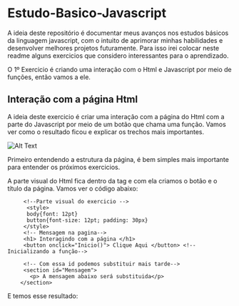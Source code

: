 # Estudo-Basico-Javascript

A ideia deste repositório é documentar meus avanços nos estudos básicos da linguagem javascript, com o intuito de aprimorar minhas habilidades e desenvolver melhores projetos futuramente. Para isso irei colocar neste readme alguns exercicios que considero interessantes para o aprendizado. 

O 1º Exercicio é criando uma interação com o Html e Javascript por meio de funções, então vamos a ele.

## Interação com a página Html

A ideia deste exercicio é criar uma interação com a página do Html com a parte do Javascript por meio de um botão que chama uma função. Vamos ver como o resultado ficou e explicar os trechos mais importantes.

![Alt Text](https://user-images.githubusercontent.com/62472486/151851572-e5d1ee70-3189-4812-bfa9-2e84cc3f9210.gif)

Primeiro entendendo a estrutura da página, é bem simples mais importante para entender os próximos exercicios. 

A parte visual do Html fica dentro da tag <body> e com ela criamos o botão e o título da página. Vamos ver o código abaixo:
   
         <!--Parte visual do exercicio -->
          <style>
          body{font: 12pt}
          button{font-size: 12pt; padding: 30px} 
         </style>
         <!-- Mensagem na pagina-->
         <h1> Interagindo com a página </h1>
         <button onclick="Inicio()"> Clique Aqui </button> <!-- Inicializando a função-->
    
         <!-- Com essa id podemos substituir mais tarde-->
         <section id="Mensagem">
           <p> A mensagem abaixo será substituida</p>
        </section>
  
  E temos esse resultado:
  
   






